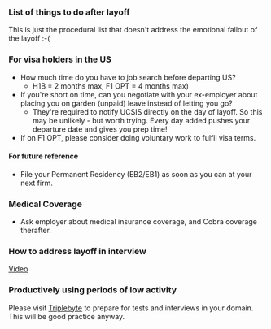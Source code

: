### List of things to do after layoff 

This is just the procedural list that doesn't address the emotional fallout of the layoff :-(

### For visa holders in the US
* How much time do you have to job search before departing US? 
   * H1B = 2 months max, F1 OPT = 4 months max)
* If you're short on time, can you negotiate with your ex-employer about placing you on garden (unpaid) leave instead of letting you go? 
    * They're required to notify UCSIS directly on the day of layoff. So this may be unlikely - but worth trying. Every day added pushes your departure date and gives you prep time!
* If on F1 OPT, please consider doing voluntary work to fulfil visa terms.

#### For future reference 
* File your Permanent Residency (EB2/EB1) as soon as you can at your next firm.

### Medical Coverage
* Ask employer about medical insurance coverage, and Cobra coverage therafter.

### How to address layoff in interview
[Video](https://www.youtube.com/watch?v=aFNnH4FvSxM)

### Productively using periods of low activity
Please visit [Triplebyte](https://triplebyte.com) to prepare for tests and interviews in your domain. This will be good practice anyway.